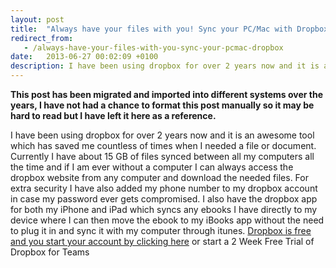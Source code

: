 ```yaml
---
layout: post
title:  "Always have your files with you! Sync your PC/Mac with Dropbox"
redirect_from:
   - /always-have-your-files-with-you-sync-your-pcmac-dropbox
date:   2013-06-27 00:02:09 +0100
description: I have been using dropbox for over 2 years now and it is an awesome tool which has saved me countless of times when I needed a file or document. Currently I have about 15 GB of files synced between al...
---
```


**This post has been migrated and imported into different systems over the years, I have not had a chance to format this post manually so it may be hard to read but I have left it here as a reference.**

I have been using dropbox for over 2 years now and it is an awesome tool which has saved me countless of times when I needed a file or document. Currently I have about 15 GB of files synced between all my computers all the time and if I am ever without a computer I can always access the dropbox website from any computer and download the needed files. For extra security I have also added my phone number to my dropbox account in case my password ever gets compromised. I also have the dropbox app for both my iPhone and iPad which syncs any ebooks I have directly to my device where I can then move the ebook to my iBooks app without the need to plug it in and sync it with my computer through itunes. [Dropbox is free and you start your account by clicking here](http://db.tt/yAV0SsCL "Dropbox") or start a 2 Week Free Trial of Dropbox for Teams